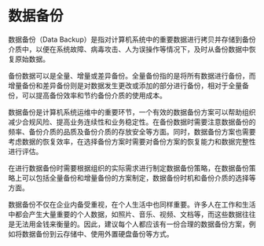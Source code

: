 # 数据备份

数据备份（Data Backup）是指对计算机系统中的重要数据进行拷贝并存储到备份介质中，以便在系统故障、病毒攻击、人为误操作等情况下，及时从备份数据中恢复原始数据。

备份数据可以是全量、增量或差异备份。全量备份指的是将所有数据进行备份，而增量备份和差异备份则是对数据发生更改或添加的部分进行备份，相对于全量备份，可以提高备份效率和节约备份介质的使用成本。

数据备份是计算机系统运维中的重要环节，一个有效的数据备份方案可以帮助组织减少合规风险、提高业务连续性和业务稳定性。在备份数据时需要注意数据备份的频率、备份介质的品质及备份介质的存放安全等方面。同时，数据备份方案也需要考虑数据的恢复效率，在选择备份方案时需要对备份方案的恢复能力和数据完整性进行评估。

在进行数据备份时需要根据组织的实际需求进行制定数据备份策略，在数据备份策略上可以包括全量备份和增量备份的方案制定，数据备份时机和备份介质的选择等方面。

数据备份不仅在企业内备受重视，在个人生活中也同样重要。许多人在工作和生活中都会产生大量重要的个人数据，如照片、音乐、视频、文档等，而这些数据往往是无法用金钱来衡量的。因此，建议每个人都应该有一份合理的数据备份方案，例如将数据备份到云存储中、使用外置硬盘备份等方式。